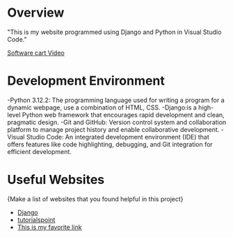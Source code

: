 # Overview

"This is my website programmed using Django and Python in Visual Studio Code."

[Software cart Video](https://www.youtube.com/watch?v=fNSMzLXWh-E)

# Development Environment

-Python 3.12.2: The programming language used for writing a program for a dynamic webpage, use a combination of HTML, CSS.
-Django:is a high-level Python web framework that encourages rapid development and clean, pragmatic design.
-Git and GitHub: Version control system and collaboration platform to manage project history and enable collaborative development.
-Visual Studio Code: An integrated development environment (IDE) that offers features like code highlighting, debugging, and Git integration for efficient development.

# Useful Websites

{Make a list of websites that you found helpful in this project}
* [Django](https://www.djangoproject.com/)
* [tutorialspoint](https://www.tutorialspoint.com/django/index.html)
* [This is my favorite link](https://www.w3schools.com/django/index.php)
